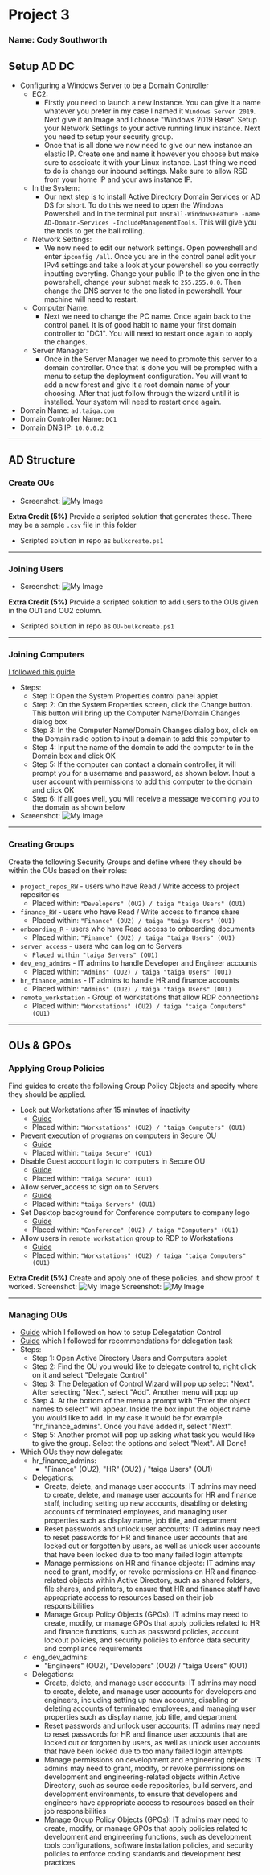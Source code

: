 # Project 3

### Name: Cody Southworth

## Setup AD DC

- Configuring a Windows Server to be a Domain Controller
  - EC2:
    - Firstly you need to launch a new Instance. You can give it a name whatever you prefer in my case I named it ```Windows Server 2019```. Next give it an Image and I choose "Windows 2019 Base". Setup your Network Settings to your active running linux instance. Next you need to setup your security group.
    - Once that is all done we now need to give our new instance an elastic IP. Create one and name it however you choose but make sure to assoicate it with your Linux instance. Last thing we need to do is change our inbound settings. Make sure to allow RSD from your home IP and your aws instance IP. 
   - In the System:
      - Our next step is to install Active Directory Domain Services or AD DS for short. To do this we need to open the Windows Powershell and in the terminal put ```Install-WindowsFeature -name AD-Domain-Services -IncludeManagementTools```. This will give you the tools to get the ball rolling.
  - Network Settings:
      - We now need to edit our network settings. Open powershell and enter ```ipconfig /all```. Once you are in the control panel edit your IPv4 settings and take a look at your powershell so you correctly inputting everyting. Change your public IP to the given one in the powershell, change your subnet mask to ```255.255.0.0```. Then change the DNS server to the one listed in powershell. Your machine will need to restart.
  - Computer Name:
    - Next we need to change the PC name. Once again back to the control panel. It is of good habit to name your first domain controller to "DC1". You will need to restart once again to apply the changes.
  - Server Manager:
    - Once in the Server Manager we need to promote this server to a domain controller. Once that is done you will be prompted with a menu to setup the deployment configuration. You will want to add a new forest and give it a root domain name of your choosing. After that just follow through the wizard until it is installed. Your system will need to restart once again. 
- Domain Name: ```ad.taiga.com```
- Domain Controller Name: ```DC1```
- Domain DNS IP: ```10.0.0.2```

---

## AD Structure

### Create OUs
- Screenshot: ![My Image](Screenshots/OUS.png)

**Extra Credit (5%)** Provide a scripted solution that generates these. There may be a sample `.csv` file in this folder
  * Scripted solution in repo as ```bulkcreate.ps1```

---

### Joining Users
- Screenshot: ![My Image](Screenshots/Users.png)

**Extra Credit (5%)** Provide a scripted solution to add users to the OUs given in the OU1 and OU2 column.
  * Scripted solution in repo as ```OU-bulkcreate.ps1```

---

### Joining Computers
[I followed this guide](https://adamtheautomator.com/add-computer-to-domain/)
- Steps:
  - Step 1: Open the System Properties control panel applet
  - Step 2: On the System Properties screen, click the Change button. This button will bring up the Computer Name/Domain Changes dialog box
  - Step 3: In the Computer Name/Domain Changes dialog box, click on the Domain radio option to input a domain to add this computer to
  - Step 4: Input the name of the domain to add the computer to in the Domain box and click OK
  - Step 5: If the computer can contact a domain controller, it will prompt you for a username and password, as shown below. Input a user account with permissions to add this computer to the domain and click OK
  - Step 6: If all goes well, you will receive a message welcoming you to the domain as shown below
- Screenshot: ![My Image](Screenshots/Joined_Computer.png)

---

### Creating Groups

Create the following Security Groups and define where they should be within the OUs based on their roles:

- `project_repos_RW` - users who have Read / Write access to project repositories
    - Placed within: ```"Developers" (OU2) / taiga "taiga Users" (OU1)```
- `finance_RW` - users who have Read / Write access to finance share
    - Placed within: ```"Finance" (OU2) / taiga "taiga Users" (OU1)```
- `onboarding_R` - users who have Read access to onboarding documents
    - Placed within: ```"Finance" (OU2) / taiga "taiga Users" (OU1)```
- `server_access` - users who can log on to Servers
    - ```Placed within "taiga Servers" (OU1)```
- `dev_eng_admins` - IT admins to handle Developer and Engineer accounts
    - Placed within: ```"Admins" (OU2) / taiga "taiga Users" (OU1)```
- `hr_finance_admins` - IT admins to handle HR and finance accounts
    - Placed within: ```"Admins" (OU2) / taiga "taiga Users" (OU1)```
- `remote_workstation` - Group of workstations that allow RDP connections
    - Placed within: ```"Workstations" (OU2) / taiga "taiga Computers" (OU1)```

---

## OUs & GPOs

### Applying Group Policies

Find guides to create the following Group Policy Objects and specify where they should be applied.

- Lock out Workstations after 15 minutes of inactivity
  - [Guide](https://community.spiceworks.com/topic/1416384-gpo-to-lock-the-computer-after-10-minutes-of-inactivity)
  - Placed within: ```"Workstations" (OU2) / "taiga Computers" (OU1)```
- Prevent execution of programs on computers in Secure OU
  - [Guide](https://www.technipages.com/prevent-users-from-running-certain-programs/)
  - Placed within: ```"taiga Secure" (OU1)```
- Disable Guest account login to computers in Secure OU
  - [Guide](https://www.lepide.com/blog/top-10-most-important-group-policy-settings-for-preventing-security-breaches)
  - Placed within: ```"taiga Secure" (OU1)```
- Allow server_access to sign on to Servers
  - [Guide](https://community.spiceworks.com/how_to/2797-restrict-computer-logons-to-a-group-of-users)
  - Placed within: ```"taiga Servers" (OU1)```
- Set Desktop background for Conference computers to company logo
  -  [Guide](https://woshub.com/setting-desktop-wallpapers-background-using-group-policy/)
  -  Placed within: ```"Conference" (OU2) / taiga "Computers" (OU1)```
- Allow users in `remote_workstation` group to RDP to Workstations
  - [Guide](https://learn.microsoft.com/en-us/answers/questions/370650/group-policy-entry-to-allow-remote-administration)
  - Placed within: ```"Workstations" (OU2) / taiga "taiga Computers" (OU1)```

**Extra Credit (5%)** Create and apply one of these policies, and show proof it worked.
Screenshot: ![My Image](Screenshots/GPO.png)
Screenshot: ![My Image](Screenshots/GPO_Dummy.png)

---

### Managing OUs
- [Guide](https://theitbros.com/active-directory-organizational-unit-ou/) which I followed on how to setup Delegatation Control
- [Guide](https://www.netwrix.com/active_directory_delegation.html) which I followed for recommendations for delegation task
- Steps:
  - Step 1: Open Active Directory Users and Computers applet
  - Step 2: Find the OU you would like to delegate control to, right click on it and select "Delegate Control"
  - Step 3: The Delegation of Control Wizard will pop up select "Next". After selecting "Next", select "Add". Another menu will pop up
  - Step 4: At the bottom of the menu a prompt with "Enter the object names to select" will appear. Inside the box input the object name you would like to add. In my case it would be for example "hr_finance_admins". Once you have added it, select "Next".
  - Step 5: Another prompt will pop up asking what task you would like to give the group. Select the options and select "Next". All Done!
- Which OUs they now delegate:
  - hr_finance_admins:
    - "Finance" (OU2), "HR" (OU2) / "taiga Users" (OU1)
  - Delegations:
    - Create, delete, and manage user accounts: IT admins may need to create, delete, and manage user accounts for HR and finance staff, including setting up new accounts, disabling or deleting accounts of terminated employees, and managing user properties such as display name, job title, and department
    - Reset passwords and unlock user accounts: IT admins may need to reset passwords for HR and finance user accounts that are locked out or forgotten by users, as well as unlock user accounts that have been locked due to too many failed login attempts
    - Manage permissions on HR and finance objects: IT admins may need to grant, modify, or revoke permissions on HR and finance-related objects within Active Directory, such as shared folders, file shares, and printers, to ensure that HR and finance staff have appropriate access to resources based on their job responsibilities
    - Manage Group Policy Objects (GPOs): IT admins may need to create, modify, or manage GPOs that apply policies related to HR and finance functions, such as password policies, account lockout policies, and security policies to enforce data security and compliance requirements
  - eng_dev_admins:
    - "Engineers" (OU2), "Developers" (OU2) / "taiga Users" (OU1)
  - Delegations:
    - Create, delete, and manage user accounts: IT admins may need to create, delete, and manage user accounts for developers and engineers, including setting up new accounts, disabling or deleting accounts of terminated employees, and managing user properties such as display name, job title, and department
    - Reset passwords and unlock user accounts: IT admins may need to reset passwords for HR and finance user accounts that are locked out or forgotten by users, as well as unlock user accounts that have been locked due to too many failed login attempts
    - Manage permissions on development and engineering objects: IT admins may need to grant, modify, or revoke permissions on development and engineering-related objects within Active Directory, such as source code repositories, build servers, and development environments, to ensure that developers and engineers have appropriate access to resources based on their job responsibilities
    - Manage Group Policy Objects (GPOs): IT admins may need to create, modify, or manage GPOs that apply policies related to development and engineering functions, such as development tools configurations, software installation policies, and security policies to enforce coding standards and development best practices
